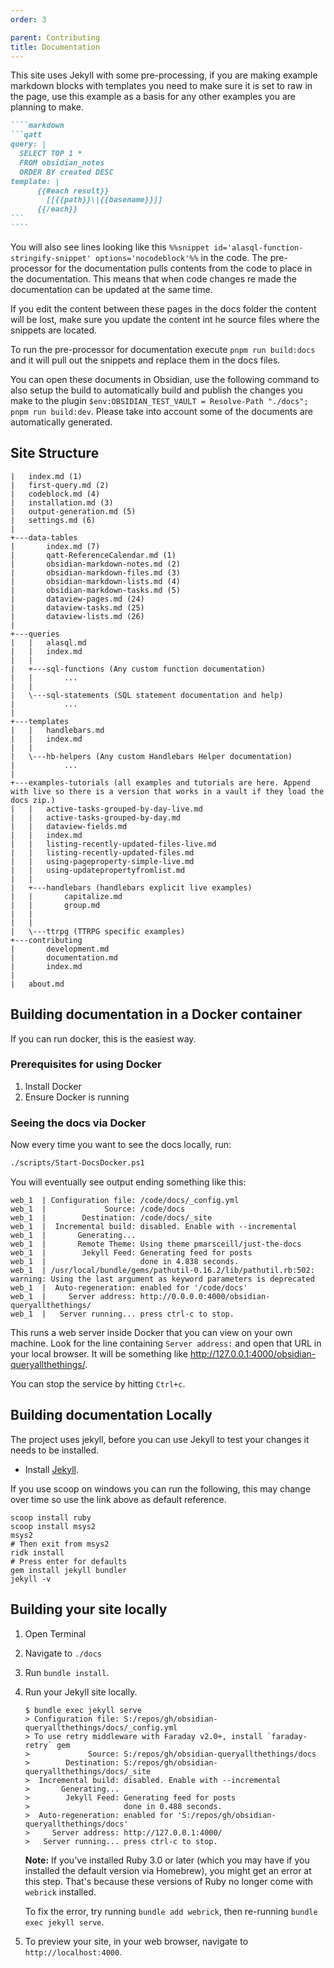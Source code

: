 ```yaml
---
order: 3

parent: Contributing
title: Documentation
---
```


This site uses Jekyll with some pre-processing, if you are making example markdown blocks with templates you need to make sure it is set to raw in the page, use this example as a basis for any other examples you are planning to make.

`````markdown
````markdown
```qatt
query: |
  SELECT TOP 1 *
  FROM obsidian_notes
  ORDER BY created DESC
template: |
      {{#each result}}
        [[{{path}}\|{{basename}}]]
      {{/each}}
```
````
`````

You will also see lines looking like this `%%snippet id='alasql-function-stringify-snippet' options='nocodeblock'%%` in the code. The pre-processor for the documentation pulls contents from the code to place in the documentation. This means that when code changes re made the documentation can be updated at the same time.

If you edit the content between these pages in the docs folder the content will be lost, make sure you update the content int he source files where the snippets are located.

To run the pre-processor for documentation execute `pnpm run build:docs` and it will pull out the snippets and replace them in the docs files.

You can open these documents in Obsidian, use the following command to also setup the build to automatically build and publish the changes you make to the plugin `$env:OBSIDIAN_TEST_VAULT = Resolve-Path "./docs"; pnpm run build:dev`. Please take into account some of the documents are automatically generated.

## Site Structure

```text
|   index.md (1)
|   first-query.md (2)
|   codeblock.md (4)
|   installation.md (3)
|   output-generation.md (5)
|   settings.md (6)
|
+---data-tables
|       index.md (7)
|       qatt-ReferenceCalendar.md (1)
|       obsidian-markdown-notes.md (2)
|       obsidian-markdown-files.md (3)
|       obsidian-markdown-lists.md (4)
|       obsidian-markdown-tasks.md (5)
|       dataview-pages.md (24)
|       dataview-tasks.md (25)
|       dataview-lists.md (26)
|
+---queries
|   |   alasql.md
|   |   index.md
|   |
|   +---sql-functions (Any custom function documentation)
|   |       ...
|   |
|   \---sql-statements (SQL statement documentation and help)
|           ...
|
+---templates
|   |   handlebars.md
|   |   index.md
|   |
|   \---hb-helpers (Any custom Handlebars Helper documentation)
|           ...
|
+---examples-tutorials (all examples and tutorials are here. Append with live so there is a version that works in a vault if they load the docs zip.)
|   |   active-tasks-grouped-by-day-live.md
|   |   active-tasks-grouped-by-day.md
|   |   dataview-fields.md
|   |   index.md
|   |   listing-recently-updated-files-live.md
|   |   listing-recently-updated-files.md
|   |   using-pageproperty-simple-live.md
|   |   using-updatepropertyfromlist.md
|   |
|   +---handlebars (handlebars explicit live examples)
|   |       capitalize.md
|   |       group.md
|   |
|   |
|   \---ttrpg (TTRPG specific examples)
+---contributing
|       development.md
|       documentation.md
|       index.md
|
|   about.md
```

## Building documentation in a Docker container

If you can run docker, this is the easiest way.

### Prerequisites for using Docker

1. Install Docker
2. Ensure Docker is running

### Seeing the docs via Docker

Now every time you want to see the docs locally, run:

```bash
./scripts/Start-DocsDocker.ps1
```

You will eventually see output ending something like this:

```text
web_1  | Configuration file: /code/docs/_config.yml
web_1  |             Source: /code/docs
web_1  |        Destination: /code/docs/_site
web_1  |  Incremental build: disabled. Enable with --incremental
web_1  |       Generating...
web_1  |       Remote Theme: Using theme pmarsceill/just-the-docs
web_1  |        Jekyll Feed: Generating feed for posts
web_1  |                     done in 4.838 seconds.
web_1  | /usr/local/bundle/gems/pathutil-0.16.2/lib/pathutil.rb:502: warning: Using the last argument as keyword parameters is deprecated
web_1  |  Auto-regeneration: enabled for '/code/docs'
web_1  |     Server address: http://0.0.0.0:4000/obsidian-queryallthethings/
web_1  |   Server running... press ctrl-c to stop.
```

This runs a web server inside Docker that you can view on your own machine.
Look for the line containing `Server address:` and open that URL in your local browser.
It will be something like <http://127.0.0.1:4000/obsidian-queryallthethings/>.

You can stop the service by hitting `Ctrl+c`.

## Building documentation Locally

The project uses jekyll, before you can use Jekyll to test your changes it needs to be installed.

- Install [Jekyll](https://jekyllrb.com/docs/installation/).

If you use scoop on windows you can run the following, this may change over time so use the link above as default reference.

```pwsh
scoop install ruby
scoop install msys2
msys2
# Then exit from msys2
ridk install
# Press enter for defaults
gem install jekyll bundler
jekyll -v
```

## Building your site locally

1. Open Terminal
2. Navigate to `./docs`
3. Run `bundle install`.
4. Run your Jekyll site locally.

    ```shell
    $ bundle exec jekyll serve
    > Configuration file: S:/repos/gh/obsidian-queryallthethings/docs/_config.yml
    > To use retry middleware with Faraday v2.0+, install `faraday-retry` gem
    >             Source: S:/repos/gh/obsidian-queryallthethings/docs
    >        Destination: S:/repos/gh/obsidian-queryallthethings/docs/_site
    >  Incremental build: disabled. Enable with --incremental
    >       Generating...
    >        Jekyll Feed: Generating feed for posts
    >                     done in 0.488 seconds.
    >  Auto-regeneration: enabled for 'S:/repos/gh/obsidian-queryallthethings/docs'
    >     Server address: http://127.0.0.1:4000/
    >   Server running... press ctrl-c to stop.
    ```

    **Note:** If you've installed Ruby 3.0 or later (which you may have if you installed the default version via Homebrew), you might get an error at this step. That's because these versions of Ruby no longer come with `webrick` installed.

    To fix the error, try running `bundle add webrick`, then re-running `bundle exec jekyll serve`.
5. To preview your site, in your web browser, navigate to `http://localhost:4000`.
